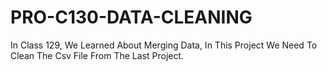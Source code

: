 # PRO-C130-DATA-CLEANING
In Class 129, We Learned About Merging Data, In This Project We Need To Clean The Csv File From The Last Project.
